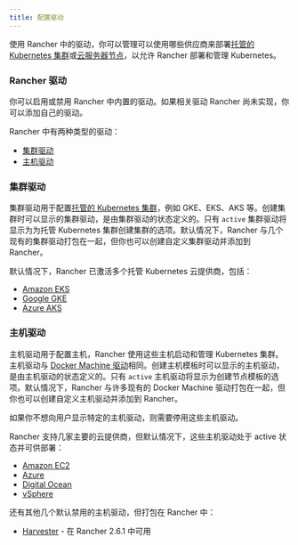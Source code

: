 ```yaml
---
title: 配置驱动
---
```


使用 Rancher 中的驱动，你可以管理可以使用哪些供应商来部署[托管的 Kubernetes 集群](set-up-clusters-from-hosted-kubernetes-providers.md)或[云服务器节点](use-new-nodes-in-an-infra-provider.md)，以允许 Rancher 部署和管理 Kubernetes。

### Rancher 驱动

你可以启用或禁用 Rancher 中内置的驱动。如果相关驱动 Rancher 尚未实现，你可以添加自己的驱动。

Rancher 中有两种类型的驱动：

* [集群驱动](#集群驱动)
* [主机驱动](#主机驱动)

### 集群驱动

集群驱动用于配置[托管的 Kubernetes 集群](set-up-clusters-from-hosted-kubernetes-providers.md)，例如 GKE、EKS、AKS 等。创建集群时可以显示的集群驱动，是由集群驱动的状态定义的。只有 `active` 集群驱动将显示为为托管 Kubernetes 集群创建集群的选项。默认情况下，Rancher 与几个现有的集群驱动打包在一起，但你也可以创建自定义集群驱动并添加到 Rancher。

默认情况下，Rancher 已激活多个托管 Kubernetes 云提供商，包括：

* [Amazon EKS](../how-to-guides/new-user-guides/kubernetes-clusters-in-rancher-setup/set-up-clusters-from-hosted-kubernetes-providers/eks.md)
* [Google GKE](../how-to-guides/new-user-guides/kubernetes-clusters-in-rancher-setup/set-up-clusters-from-hosted-kubernetes-providers/gke.md)
* [Azure AKS](../how-to-guides/new-user-guides/kubernetes-clusters-in-rancher-setup/set-up-clusters-from-hosted-kubernetes-providers/aks.md)

### 主机驱动

主机驱动用于配置主机，Rancher 使用这些主机启动和管理 Kubernetes 集群。主机驱动与 [Docker Machine 驱动](https://docs.docker.com/machine/drivers/)相同。创建主机模板时可以显示的主机驱动，是由主机驱动的状态定义的。只有 `active` 主机驱动将显示为创建节点模板的选项。默认情况下，Rancher 与许多现有的 Docker Machine 驱动打包在一起，但你也可以创建自定义主机驱动并添加到 Rancher。

如果你不想向用户显示特定的主机驱动，则需要停用这些主机驱动。

Rancher 支持几家主要的云提供商，但默认情况下，这些主机驱动处于 active 状态并可供部署：

* [Amazon EC2](../how-to-guides/new-user-guides/launch-kubernetes-with-rancher/use-new-nodes-in-an-infra-provider/create-an-amazon-ec2-cluster.md)
* [Azure](../how-to-guides/new-user-guides/launch-kubernetes-with-rancher/use-new-nodes-in-an-infra-provider/create-an-azure-cluster.md)
* [Digital Ocean](../how-to-guides/new-user-guides/launch-kubernetes-with-rancher/use-new-nodes-in-an-infra-provider/create-a-digitalocean-cluster.md)
* [vSphere](vsphere.md)

还有其他几个默认禁用的主机驱动，但打包在 Rancher 中：

* [Harvester](../integrations-in-rancher/harvester.md#harvester-主机驱动) - 在 Rancher 2.6.1 中可用
